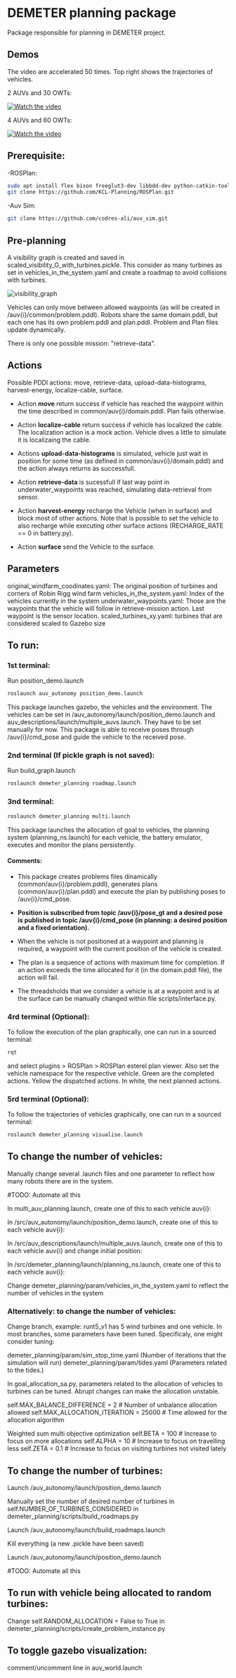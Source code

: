 # DEMETER planning package

Package responsible for planning in DEMETER project.

## Demos

The video are accelerated 50 times. Top right shows the trajectories of vehicles.

2 AUVs and 30 OWTs:

[![Watch the video](https://img.youtube.com/vi/G-ubrDvju9o/maxresdefault.jpg)](https://youtu.be/G-ubrDvju9o)

4 AUVs and 60 OWTs:

[![Watch the video](https://img.youtube.com/vi/oD5WU7dRKI8/maxresdefault.jpg)](https://youtu.be/oD5WU7dRKI8)


## Prerequisite:

-ROSPlan: 
```sh
sudo apt install flex bison freeglut3-dev libbdd-dev python-catkin-tools ros-$ROS_DISTRO-tf2-bullet
git clone https://github.com/KCL-Planning/ROSPlan.git
```
-Auv Sim:
```sh
git clone https://github.com/codres-ali/auv_sim.git
```

## Pre-planning

A visibility graph is created and saved in scaled_visibility_G_with_turbines.pickle. This consider as many turbines as set in vehicles_in_the_system.yaml and create a roadmap to avoid collisions with turbines.

![visibility_graph](https://user-images.githubusercontent.com/92797165/232097906-bedde59f-6862-4dbf-a4b3-dbc34de8e41d.png)

Vehicles can only move between allowed waypoints (as will be created in /auv{i}/common/problem.pddl). Robots share the same domain.pddl, but each one has its own problem.pddl and plan.pddl. Problem and Plan files update dynamically.

There is only one possible mission: "retrieve-data".


## Actions

Possible PDDl actions: move, retrieve-data, upload-data-histograms, harvest-energy, localize-cable, surface.

- Action **move** return success if vehicle has reached the waypoint within the time described in common/auv{i}/domain.pddl. Plan fails otherwise.

- Action **localize-cable** return success if vehicle has localized the cable. The localization action is a mock action. Vehicle dives a little to simulate it is localizaing the cable.

- Actions **upload-data-histograms** is simulated, vehicle just wait in position for some time (as defined in common/auv{i}/domain.pddl) and the action always returns as successfull.

- Action **retrieve-data** is sucessfull if last way point in underwater_waypoints was reached, simulating data-retrieval from sensor. 

- Action **harvest-energy** recharge the Vehicle (when in surface) and block most of other actions. Note that is possible to set the vehicle to also recharge while executing other surface actions (RECHARGE_RATE == 0 in battery.py).  

- Action **surface** send the Vehicle to the surface.  

## Parameters

original_windfarm_coodinates.yaml: The original position of turbines and corners of Robin Rigg wind farm 
vehicles_in_the_system.yaml: Index of the vehicles currently in the system
underwater_waypoints.yaml: Those are the waypoints that the vehicle will follow in retrieve-mission action. Last waypoint is the sensor location.
scaled_turbines_xy.yaml: turbines that are considered scaled to Gazebo size

## To run:

### 1st terminal:
Run position_demo.launch
```sh
roslaunch auv_autonomy position_demo.launch
```
This package launches gazebo, the vehicles and the environment. The vehicles can be set in /auv_autonomy/launch/position_demo.launch and auv_descriptions/launch/multiple_auvs.launch. They have to be set manually for now. This package is able to receive poses through /auv{i}/cmd_pose and guide the vehicle to the received pose.

### 2nd terminal (If pickle graph is not saved):

Run build_graph.launch
```sh
roslaunch demeter_planning roadmap.launch
```

### 3nd terminal:
```sh
roslaunch demeter_planning multi.launch
```

This package launches the allocation of goal to vehicles, the planning system (planning_ns.launch) for each vehicle, the battery emulator, executes and monitor the plans persistently.

#### Comments:
- This package creates problems files dinamically (common/auv{i}/problem.pddl), generates plans (common/auv{i}/plan.pddl) and execute the plan by publishing poses to /auv{i}/cmd_pose.

- **Position is subscribed from topic /auv{i}/pose_gt and a desired pose is published in topic /auv{i}/cmd_pose (in planning: a desired position and a fixed orientation).**

- When the vehicle is not positioned at a waypoint and planning is required, a waypoint with the current position of the vehicle is created. 

- The plan is a sequence of actions with maximum time for completion. If an action exceeds the time allocated for it (in the domain.pddl file), the action will fail. 

- The threadsholds that we consider a vehicle is at a waypoint and is at the surface can be manually changed within file scripts/interface.py.

### 4rd terminal (Optional):
To follow the execution of the plan graphically, one can run in a sourced terminal:
```sh
rqt
```
and select plugins > ROSPlan > ROSPlan esterel plan viewer. Also set the vehicle namespace for the respective vehicle.
Green are the completed actions. Yellow the dispatched actions. In white, the next planned actions.

### 5rd terminal (Optional):
To follow the trajectories of vehicles graphically, one can run in a sourced terminal:
```sh
roslaunch demeter_planning visualise.launch
```

## To change the number of vehicles:

Manually change several .launch files and one parameter to reflect how many robots there are in the system.

#TODO: Automate all this

In multi_auv_planning.launch, create one of this to each vehicle auv{i}:
 
   <!-- Launch planning_ns.launch with namespace=auv0 -->
  <include file="$(find demeter_planning)/launch/planning_ns.launch">
    <arg name="namespace" value="auv0" />
  </include>

In /src/auv_autonomy/launch/position_demo.launch, create one of this to each vehicle auv{i}:

  <include file="$(find auv_control)/launch/position_hold.launch">
		<arg name="model_name" value="auv0"/>
	</include>

In /src/auv_descriptions/launch/multiple_auvs.launch, create one of this to each vehicle auv{i} and change initial position:

<include file="$(find auv_descriptions)/launch/upload_auv.launch">
		<arg name="namespace" value="auv0"/>
    <arg name="x" value="20"/>
    <arg name="y" value="20"/>
    <arg name="z" value="-1"/>
	</include>

In /src/demeter_planning/launch/planning_ns.launch, create one of this to each vehicle auv{i}:

<include file="$(find demeter_planning)/launch/planning_ns.launch">
  <arg name="namespace" value="auv0" />
</include>

Change demeter_planning/param/vehicles_in_the_system.yaml to reflect the number of vehicles in the system

### Alternatively: to change the number of vehicles:

Change branch, example: runt5_v1 has 5 wind turbines and one vehicle. In most branches, some parameters have been tuned. Specificaly, one might consider tuning:

demeter_planning/param/sim_stop_time.yaml (Number of iterations that the simulation will run)
demeter_planning/param/tides.yaml (Parameters related to the tides.)

In goal_allocation_sa.py, parameters related to the allocation of vehicles to turbines can be tuned. Abrupt changes can make the allocation unstable.

self.MAX_BALANCE_DIFFERENCE = 2 # Number of unbalance allocation allowed
self.MAX_ALLOCATION_ITERATION = 25000 # Time allowed for the allocation algorithm

Weighted sum multi objective optimization
self.BETA = 100 # Increase to focus on more allocations
self.ALPHA = 10  # Increase to focus on travelling less
self.ZETA = 0.1 # Increase to focus on visiting turbines not visited lately

## To change the number of turbines:

Launch /auv_autonomy/launch/position_demo.launch

Manually set the number of desired number of turbines in self.NUMBER_OF_TURBINES_CONSIDERED in demeter_planning/scripts/build_roadmaps.py

Launch /auv_autonomy/launch/build_roadmaps.launch

Kill everything (a new .pickle have been saved)

Launch /auv_autonomy/launch/position_demo.launch

#TODO: Automate all this

## To run with vehicle being allocated to random turbines:

Change self.RANDOM_ALLOCATION = False to True in demeter_planning/scripts/create_problem_instance.py

## To toggle gazebo visualization:

comment/uncomment line  <!-- <arg name="gui" default="false"/> --> in auv_world.launch
 
